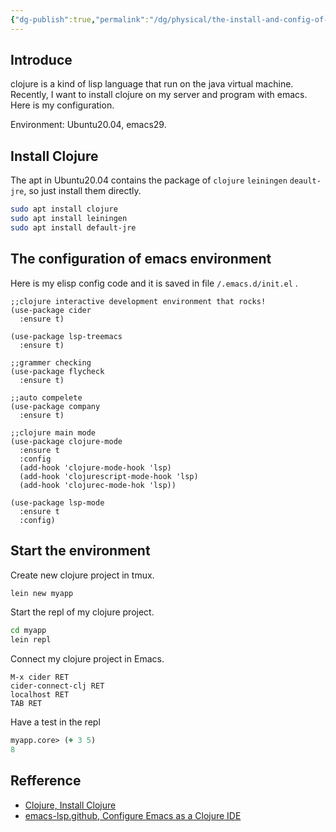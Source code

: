 ```yaml
---
{"dg-publish":true,"permalink":"/dg/physical/the-install-and-config-of-clojure/"}
---
```



## Introduce

clojure is a kind of lisp language that run on the java virtual machine. Recently, I want to install clojure on my server and program with emacs. Here is my configuration.

Environment: Ubuntu20.04, emacs29.

## Install Clojure

The apt in Ubuntu20.04 contains the package of `clojure` `leiningen` `deault-jre`, so just install them directly.

```bash
sudo apt install clojure
sudo apt install leiningen
sudo apt install default-jre
```

## The configuration of emacs environment

Here is my elisp config code and it is saved in file `/.emacs.d/init.el` .

```elisp
;;clojure interactive development environment that rocks!
(use-package cider
  :ensure t)

(use-package lsp-treemacs
  :ensure t)

;;grammer checking
(use-package flycheck
  :ensure t)

;;auto compelete
(use-package company
  :ensure t)

;;clojure main mode
(use-package clojure-mode
  :ensure t
  :config
  (add-hook 'clojure-mode-hook 'lsp)
  (add-hook 'clojurescript-mode-hook 'lsp)
  (add-hook 'clojurec-mode-hok 'lsp))

(use-package lsp-mode
  :ensure t
  :config)
```


## Start the environment

Create new clojure project in tmux.

```bash
lein new myapp
```

Start the repl of my clojure project.

```bash
cd myapp
lein repl
```

Connect my clojure project in Emacs.

```emacs
M-x cider RET
cider-connect-clj RET
localhost RET
TAB RET
```

Have a test in the repl

```clojure
myapp.core> (+ 3 5)
8
```
## Refference

- [Clojure, Install Clojure](https://clojure.org/guides/install_clojure)
- [emacs-lsp.github, Configure Emacs as a Clojure IDE](https://emacs-lsp.github.io/lsp-mode/tutorials/clojure-guide/)
